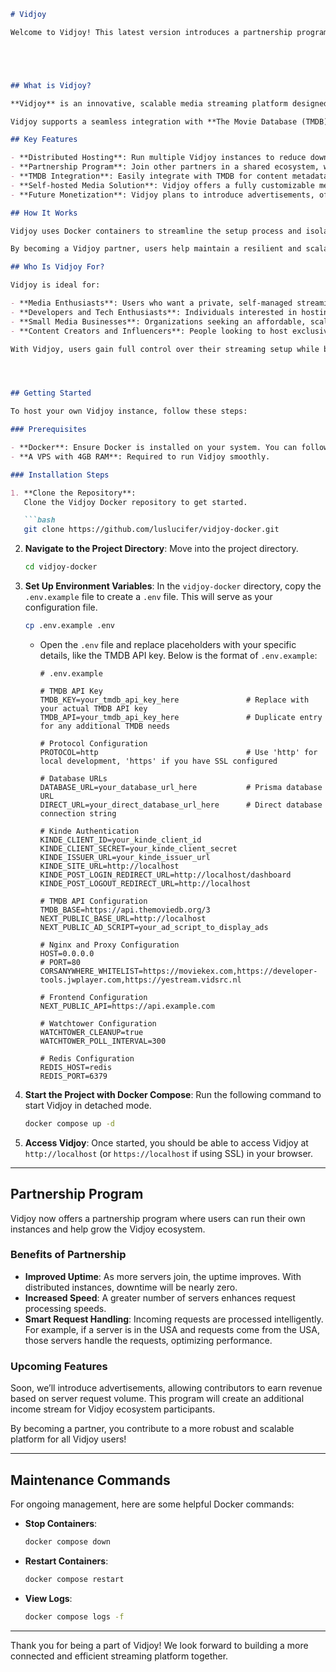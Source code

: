 
```markdown
# Vidjoy

Welcome to Vidjoy! This latest version introduces a partnership program, allowing users to become partners and run their own Vidjoy instances.





## What is Vidjoy?

**Vidjoy** is an innovative, scalable media streaming platform designed to allow users to host and manage their own streaming instances. Vidjoy’s infrastructure leverages Docker for easy deployment, making it accessible for users who want a customizable, self-hosted media solution. With the new **Partnership Program**, users can set up independent Vidjoy instances and join a collaborative network to enhance streaming performance, uptime, and accessibility across the globe.

Vidjoy supports a seamless integration with **The Movie Database (TMDB)** API, which provides access to detailed information about movies, TV shows, and multimedia content, giving users a complete and personalized media experience. Each instance is equipped to handle high loads and deliver a responsive interface for optimal viewing experiences.

## Key Features

- **Distributed Hosting**: Run multiple Vidjoy instances to reduce downtime and improve streaming speeds.
- **Partnership Program**: Join other partners in a shared ecosystem, where each server’s uptime and response times contribute to overall network performance.
- **TMDB Integration**: Easily integrate with TMDB for content metadata, making it simple to manage and present movies, shows, and other media.
- **Self-hosted Media Solution**: Vidjoy offers a fully customizable media streaming platform that you control, providing privacy and flexibility.
- **Future Monetization**: Vidjoy plans to introduce advertisements, offering partners a chance to generate revenue based on the server’s request load.

## How It Works

Vidjoy uses Docker containers to streamline the setup process and isolate each service needed to run a streaming platform, such as the backend, frontend, and database. After setting up Vidjoy with Docker Compose, each instance can be configured using environment variables, allowing for a personalized and secure streaming environment. Partners can connect servers to Vidjoy’s network, contributing to a global media distribution system that balances load and optimizes user experience based on location.

By becoming a Vidjoy partner, users help maintain a resilient and scalable network, ultimately delivering faster, more reliable access to media content for all viewers.

## Who Is Vidjoy For?

Vidjoy is ideal for:

- **Media Enthusiasts**: Users who want a private, self-managed streaming service.
- **Developers and Tech Enthusiasts**: Individuals interested in hosting their own streaming servers or enhancing the platform with custom integrations.
- **Small Media Businesses**: Organizations seeking an affordable, scalable alternative to proprietary streaming solutions.
- **Content Creators and Influencers**: People looking to host exclusive video content for fans, without relying on third-party services.

With Vidjoy, users gain full control over their streaming setup while benefiting from a collaborative and distributed network. This combination of autonomy and scalability makes Vidjoy an exciting solution for the future of media hosting.




## Getting Started

To host your own Vidjoy instance, follow these steps:

### Prerequisites

- **Docker**: Ensure Docker is installed on your system. You can follow the [Docker installation guide](https://docs.docker.com/get-docker/) if needed.
- **A VPS with 4GB RAM**: Required to run Vidjoy smoothly.

### Installation Steps

1. **Clone the Repository**:
   Clone the Vidjoy Docker repository to get started.

   ```bash
   git clone https://github.com/luslucifer/vidjoy-docker.git
   ```

2. **Navigate to the Project Directory**:
   Move into the project directory.

   ```bash
   cd vidjoy-docker
   ```

3. **Set Up Environment Variables**:
   In the `vidjoy-docker` directory, copy the `.env.example` file to create a `.env` file. This will serve as your configuration file.

   ```bash
   cp .env.example .env
   ```

   - Open the `.env` file and replace placeholders with your specific details, like the TMDB API key. Below is the format of `.env.example`:

     ```plaintext
     # .env.example

     # TMDB API Key
     TMDB_KEY=your_tmdb_api_key_here               # Replace with your actual TMDB API key
     TMDB_API=your_tmdb_api_key_here               # Duplicate entry for any additional TMDB needs

     # Protocol Configuration
     PROTOCOL=http                                 # Use 'http' for local development, 'https' if you have SSL configured

     # Database URLs
     DATABASE_URL=your_database_url_here           # Prisma database URL
     DIRECT_URL=your_direct_database_url_here      # Direct database connection string

     # Kinde Authentication
     KINDE_CLIENT_ID=your_kinde_client_id
     KINDE_CLIENT_SECRET=your_kinde_client_secret
     KINDE_ISSUER_URL=your_kinde_issuer_url
     KINDE_SITE_URL=http://localhost
     KINDE_POST_LOGIN_REDIRECT_URL=http://localhost/dashboard
     KINDE_POST_LOGOUT_REDIRECT_URL=http://localhost

     # TMDB API Configuration
     TMDB_BASE=https://api.themoviedb.org/3
     NEXT_PUBLIC_BASE_URL=http://localhost
     NEXT_PUBLIC_AD_SCRIPT=your_ad_script_to_display_ads

     # Nginx and Proxy Configuration
     HOST=0.0.0.0
     # PORT=80
     CORSANYWHERE_WHITELIST=https://moviekex.com,https://developer-tools.jwplayer.com,https://yestream.vidsrc.nl

     # Frontend Configuration
     NEXT_PUBLIC_API=https://api.example.com

     # Watchtower Configuration
     WATCHTOWER_CLEANUP=true
     WATCHTOWER_POLL_INTERVAL=300

     # Redis Configuration
     REDIS_HOST=redis
     REDIS_PORT=6379
     ```

4. **Start the Project with Docker Compose**:
   Run the following command to start Vidjoy in detached mode.

   ```bash
   docker compose up -d
   ```

5. **Access Vidjoy**:
   Once started, you should be able to access Vidjoy at `http://localhost` (or `https://localhost` if using SSL) in your browser.

---

## Partnership Program

Vidjoy now offers a partnership program where users can run their own instances and help grow the Vidjoy ecosystem.

### Benefits of Partnership

- **Improved Uptime**: As more servers join, the uptime improves. With distributed instances, downtime will be nearly zero.
- **Increased Speed**: A greater number of servers enhances request processing speeds.
- **Smart Request Handling**: Incoming requests are processed intelligently. For example, if a server is in the USA and requests come from the USA, those servers handle the requests, optimizing performance.

### Upcoming Features

Soon, we’ll introduce advertisements, allowing contributors to earn revenue based on server request volume. This program will create an additional income stream for Vidjoy ecosystem participants.

By becoming a partner, you contribute to a more robust and scalable platform for all Vidjoy users!

---

## Maintenance Commands

For ongoing management, here are some helpful Docker commands:

- **Stop Containers**:
  ```bash
  docker compose down
  ```

- **Restart Containers**:
  ```bash
  docker compose restart
  ```

- **View Logs**:
  ```bash
  docker compose logs -f
  ```

---

Thank you for being a part of Vidjoy! We look forward to building a more connected and efficient streaming platform together.
```
